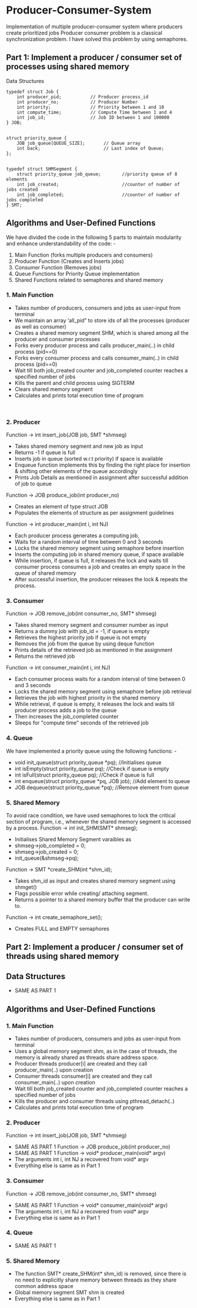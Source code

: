 # Producer-Consumer-System
Implementation of multiple producer-consumer system where producers create prioritized jobs
Producer consumer problem is a classical synchronization problem. I have solved this problem by using semaphores.

## Part 1: Implement a producer / consumer set of processes using shared memory
Data Structures
```
typedef struct Job {
    int producer_pid;           // Producer process_id
    int producer_no;            // Producer Number
    int priority;               // Priority between 1 and 10
    int compute_time;           // Compute Time between 1 and 4
    int job_id;                 // Job ID between 1 and 100000
} JOB;


struct priority_queue {
    JOB job_queue[QUEUE_SIZE];       // Queue array
    int back;                        // Last index of Queue;
};


typedef struct SHMSegment {
    struct priority_queue job_queue;        //priority queue of 8 elements
    int job_created;                        //counter of number of jobs created
    int job_completed;                      //counter of number of jobs completed
} SMT;
```

## Algorithms and User-Defined Functions
We have divided the code in the following 5 parts to maintain modularity and enhance understandability of the code: -

1. Main Function (forks multiple producers and consumers)
2. Producer Function (Creates and Inserts jobs)
3. Consumer Function (Removes jobs)
4. Queue Functions for Priority Queue implementation
5. Shared Functions related to semaphores and shared memory


### 1. Main Function
- Takes number of producers, consumers and jobs as user-input from terminal
- We maintain an array ‘all_pid” to store ids of all the processes (producer as well as consumer)
- Creates a shared memory segment SHM, which is shared among all the producer and consumer processes
- Forks every producer process and calls producer_main(..) in child process (pid==0)
- Forks every consumer process and calls consumer_main(..) in child process (pid==0)
- Wait till both job_created counter and job_completed counter reaches a specified number of jobs
- Kills the parent and child process using SIGTERM
- Clears shared memory segment
- Calculates and prints total execution time of program

 
### 2. Producer
Function -> int insert_job(JOB job, SMT *shmseg)
- Takes shared memory segment and new job as input
- Returns -1 if queue is full
- Inserts job in queue (sorted w.r.t priority) if space is available 
- Enqueue function implements this by finding the right place for insertion & shifting other elements of the queue accordingly
- Prints Job Details as mentioned in assignment after successful addition of job to queue

Function -> JOB produce_job(int producer_no) 
- Creates an element of type struct JOB
- Populates the elements of structure as per assignment guidelines

Function -> int producer_main(int i, int NJ)
- Each producer process generates a computing job, 
- Waits for a random interval of time between 0 and 3 seconds
- Locks the shared memory segment using semaphore before insertion
- Inserts the computing job in shared memory queue, if space available
- While insertion, if queue is full, it releases the lock and waits till consumer process consumes a job and creates an empty space in the queue of shared memory
- After successful insertion, the producer releases the lock & repeats the process.

### 3. Consumer
Function -> JOB remove_job(int consumer_no, SMT* shmseg)
- Takes shared memory segment and consumer number as input
- Returns a dummy job with job_id = -1, if queue is empty
- Retrieves the highest priority job if queue is not empty
- Removes the job from the queue by using deque function
- Prints details of the retrieved job as mentioned in the assignment
- Returns the retrieved job

Function -> int consumer_main(int i, int NJ)
- Each consumer process waits for a random interval of time between 0 and 3 seconds
- Locks the shared memory segment using semaphore before job retrieval
- Retrieves the job with highest priority in the shared memory
- While retrieval, if queue is empty, it releases the lock and waits till producer process adds a job to the queue
- Then increases the job_completed counter
- Sleeps for "compute time" seconds of the retrieved job

### 4. Queue
We have implemented a priority queue using the following functions: -

- void init_queue(struct priority_queue *pq);		 //Initialises queue
- int isEmpty(struct priority_queue pq);          		 //Check if queue is empty
- int isFull(struct priority_queue pq);               		//Check if queue is full
- int enqueue(struct priority_queue *pq, JOB job);	//Add element to queue
- JOB dequeue(struct priority_queue *pq);	 	//Remove element from queue 

### 5. Shared Memory
To avoid race condition, we have used semaphores to lock the critical section of program, i.e., whenever the shared memory segment is accessed by a process.
Function -> int init_SHM(SMT* shmseg);
- Initialises Shared Memory Segment varaibles as 
- shmseg->job_completed = 0;
- shmseg->job_created = 0;
- init_queue(&shmseg->pq);

Function -> SMT *create_SHM(int *shm_id);
- Takes shm_id as input and creates shared memory segment using shmget() 
- Flags possible error while creating/ attaching segment.
- Returns a pointer to a shared memory buffer that the producer can write to.

Function -> int create_semaphore_set(); 
- Creates FULL and EMPTY semaphores
 
## Part 2: Implement a producer / consumer set of threads using shared memory
## Data Structures
 - SAME AS PART 1 

## Algorithms and User-Defined Functions
### 1. Main Function
- Takes number of producers, consumers and jobs as user-input from terminal
- Uses a global memory segment shm, as in the case of threads, the memory is already shared as threads share address space.
- Producer threads producer[i] are created and they call producer_main(..) upon creation
- Consumer threads consumer[i] are created and they call consumer_main(..) upon creation
- Wait till both job_created counter and job_completed counter reaches a specified number of jobs
- Kills the producer and consumer threads using pthread_detach(..)
- Calculates and prints total execution time of program

### 2. Producer

Function -> int insert_job(JOB job, SMT *shmseg)
- SAME AS PART 1 
Function -> JOB produce_job(int producer_no) 
- SAME AS PART 1 
Function -> void* producer_main(void* argv)
- The arguments int i, int NJ a recovered from void* argv
- Everything else is same as in Part 1

### 3. Consumer
Function -> JOB remove_job(int consumer_no, SMT* shmseg)
- SAME AS PART 1 
Function -> void* consumer_main(void* argv)
- The arguments int i, int NJ a recovered from void* argv
- Everything else is same as in Part 1

### 4. Queue
- SAME AS PART 1 

### 5. Shared Memory
- The function SMT* create_SHM(int* shm_id) is removed, since there is no need to explicitly share memory between threads as they share common address space
- Global memory segment SMT shm is created
- Everything else is same as in Part 1
